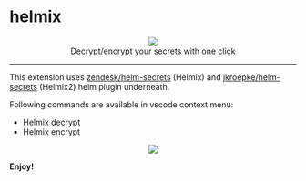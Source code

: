 # helmix

<p align="center">
  <img src="https://user-images.githubusercontent.com/31778860/188383162-71d27453-788b-424f-a9a8-f992724fb0cd.png">
   </br>
   Decrypt/encrypt your secrets with one click
</p>

---
This extension uses [zendesk/helm-secrets](https://github.com/zendesk/helm-secrets) (Helmix) and [jkroepke/helm-secrets](https://github.com/jkroepke/helm-secrets) (Helmix2) helm plugin underneath.

Following commands are available in vscode context menu:

- Helmix decrypt
- Helmix encrypt

<p align="center">
  <img src="https://user-images.githubusercontent.com/31778860/189171916-987654ec-693f-4420-8807-0092edd0b6e7.gif">
</p>

**Enjoy!**